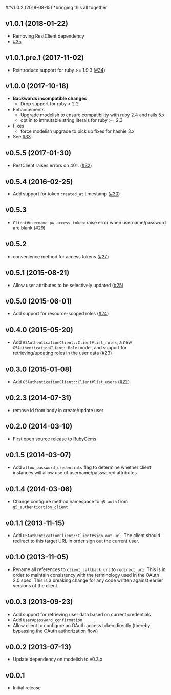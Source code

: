 
##v1.0.2 (2018-08-15)
 *bringing this all together
 
## v1.0.1 (2018-01-22)

 * Removing RestClient dependency
 * [#35](https://github.com/G5/g5_authentication_client/pull/35)

## v1.0.1.pre.1 (2017-11-02)

* Reintroduce support for ruby >= 1.9.3
  ([#34](https://github.com/G5/g5_authentication_client/pull/34))


## v1.0.0 (2017-10-18)

* **Backwards incompatible changes**
  * Drop support for ruby < 2.2
* Enhancements
  * Upgrade modelish to ensure compatibility with ruby 2.4 and
  rails 5.x
  * opt in to immutable string literals for ruby >= 2.3
* Fixes
  * force modelish upgrade to pick up fixes for hashie 3.x
* See [#33](https://github.com/G5/g5_authentication_client/pull/33)

## v0.5.5 (2017-01-30)

 * RestClient raises errors on 401.
 ([#32](https://github.com/G5/g5_authentication_client/pull/32))

## v0.5.4 (2016-02-25)

* Add support for token `created_at` timestamp
  ([#30](https://github.com/G5/g5_authentication_client/pull/30))

## v0.5.3

* `Client#username_pw_access_token`: raise error when username/password are blank
  ([#29](https://github.com/G5/g5_authentication_client/pull/29))

## v0.5.2

* convenience method for access tokens
  ([#27](https://github.com/G5/g5_authentication_client/pull/27))

## v0.5.1 (2015-08-21)

* Allow user attributes to be selectively updated
  ([#25](https://github.com/G5/g5_authentication_client/pull/25))

## v0.5.0 (2015-06-01)

* Add support for resource-scoped roles
  ([#24](https://github.com/G5/g5_authentication_client/pull/24))

## v0.4.0 (2015-05-20)

* Add `G5AuthenticationClient::Client#list_roles`, a new
  `G5AuthenticationClient::Role` model, and support for retrieving/updating
  roles in the user data
  ([#23](https://github.com/G5/g5_authentication_client/pull/23))

## v0.3.0 (2015-01-08)

* Add `G5AuthenticationClient::Client#list_users`
  ([#22](https://github.com/G5/g5_authentication_client/pull/22))

## v0.2.3 (2014-07-31)

* remove id from body in create/update user

## v0.2.0 (2014-03-10)

* First open source release to [RubyGems](http://rubygems.org/)

## v0.1.5 (2014-03-07)

* Add `allow_password_credentials` flag to determine whether client instances
  will allow use of username/passwored attributes

## v0.1.4 (2014-03-06)

* Change configure method namespace to `g5_auth` from `g5_authentication_client`

## v0.1.1 (2013-11-15)

* Add `G5AuthenticationClient::Client#sign_out_url`. The client should
  redirect to this target URL in order sign out the current user.

## v0.1.0 (2013-11-05)

* Rename all references to `client_callback_url` to `redirect_uri`.
  This is in order to maintain consistency with the terminology used
  in the OAuth 2.0 spec. This is a breaking change for any code written
  against earlier versions of the client.

## v0.0.3 (2013-09-23)

* Add support for retrieving user data based on current credentials
* Add `User#password_confirmation`
* Allow client to configure an OAuth access token directly (thereby
  bypassing the OAuth authorization flow)

## v0.0.2 (2013-07-13)

* Update dependency on modelish to v0.3.x

## v0.0.1

* Initial release
